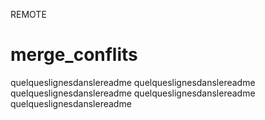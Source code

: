 REMOTE 
# merge_conflits

quelqueslignesdanslereadme 
quelqueslignesdanslereadme
quelqueslignesdanslereadme
quelqueslignesdanslereadme
quelqueslignesdanslereadme

